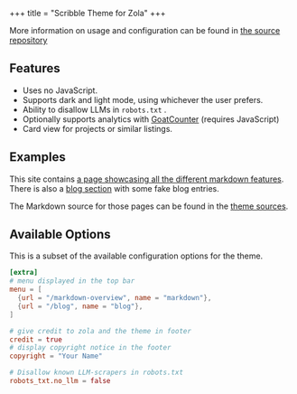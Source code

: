 +++
title = "Scribble Theme for Zola"
+++

More information on usage and configuration can be found in [the source repository](https://github.com/jzbor/zola-scribble)

## Features
* Uses no JavaScript.
* Supports dark and light mode, using whichever the user prefers.
* Ability to disallow LLMs in `robots.txt` .
* Optionally supports analytics with [GoatCounter](https://www.goatcounter.com/) (requires JavaScript)
* Card view for projects or similar listings.


## Examples
This site contains [a page showcasing all the different markdown features](/markdown-overview).
There is also a [blog section](/blog) with some fake blog entries.

The Markdown source for those pages can be found in the [theme sources](https://github.com/jzbor/zola-scribble/tree/main/content).


## Available Options
This is a subset of the available configuration options for the theme.
```toml
[extra]
# menu displayed in the top bar
menu = [
  {url = "/markdown-overview", name = "markdown"},
  {url = "/blog", name = "blog"},
]

# give credit to zola and the theme in footer
credit = true
# display copyright notice in the footer
copyright = "Your Name"

# Disallow known LLM-scrapers in robots.txt
robots_txt.no_llm = false
```
